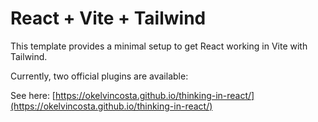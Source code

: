# React + Vite + Tailwind

This template provides a minimal setup to get React working in Vite with Tailwind.

Currently, two official plugins are available:

See here:
[https://okelvincosta.github.io/thinking-in-react/](https://okelvincosta.github.io/thinking-in-react/)